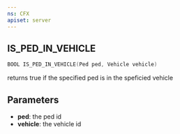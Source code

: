 ```yaml
---
ns: CFX
apiset: server
---
```

## IS_PED_IN_VEHICLE

```c
BOOL IS_PED_IN_VEHICLE(Ped ped, Vehicle vehicle)
```
returns true if the specified ped is in the speficied vehicle

## Parameters
* **ped**: the ped id
* **vehicle**: the vehicle id

